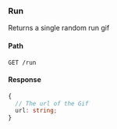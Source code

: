 ### Run

Returns a single random run gif

#### Path

```HTTP
GET /run
```

#### Response

```ts
{
  // The url of the Gif
  url: string;
}
```
